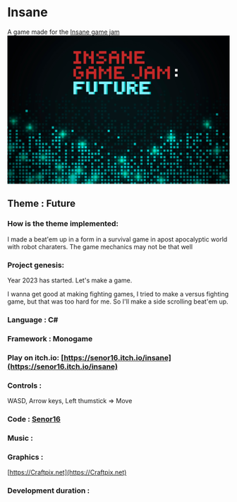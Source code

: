 # Insane


A  game made for the [Insane game jam](https://itch.io/jam/insane-game-jam-future)
![Insane game Jam Logo](screenshots/jam%20logo.png)

## Theme : Future

### How is the theme implemented:

I made a beat'em up in a form in a survival game in apost apocalyptic world with robot charaters. The game mechanics may not be that well

### Project genesis:

Year 2023 has started. Let's make a game.

I wanna get good at making fighting games, I tried to make a versus fighting game, but that was too hard for me.  So I'll make a side scrolling beat'em up.

### Language : C#

### Framework : Monogame

### Play on itch.io: [https://senor16.itch.io/insane](https://senor16.itch.io/insane)

### Controls :

WASD, Arrow keys, Left thumstick => Move

### Code : [Senor16](https://senor16.itch.io)

### Music : 

### Graphics :

[https://Craftpix.net](https://Craftpix.net)


### Development duration : 

<!-- ### Screenshots:

![Home](screenshots/home.png)
![Playing](screenshots/gameplay.png)
![Credits](screenshots/credits.png)  
![Failed](screenshots/failure.png)
 -->